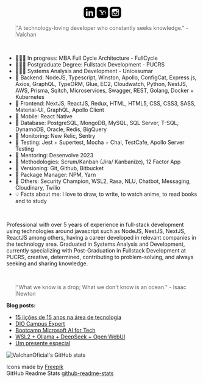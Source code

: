 <p align="center">
<a href="https://www.linkedin.com/in/ValchanOficial"><img src="https://raw.githubusercontent.com/ValchanOficial/ValchanOficial/main/social/linkedin.png" width="30"></img></a>
<a href="mailto:valeria_padilha@yahoo.com.br?Subject=Contato&body=Ola%20Valchan"><img src="https://raw.githubusercontent.com/ValchanOficial/ValchanOficial/main/social/yahoo.png" width="30"></img></a>
<a href="https://www.instagram.com/ValchanOficial"><img src="https://raw.githubusercontent.com/ValchanOficial/ValchanOficial/main/social/instagram.png" width="30"></img></a>
</p>

<blockquote style="padding: 0;">
<p>"A technology-loving developer who constantly seeks knowledge." - Valchan</p>
</blockquote>

<br>

- 👩🏻‍🎓 In progress: MBA Full Cycle Architecture - FullCycle
- 👩🏻‍🎓 Postgraduate Degree: Fullstack Development - PUCRS
- 👩🏻‍🎓 Systems Analysis and Development - Unicesumar
- 💾 Backend: NodeJS, Typescript, Winston, Apollo, ConfigCat, Express.js, Axios, GraphQL, TypeORM, Glue, EC2, Cloudwatch, Python, NestJS, AWS, Prisma, Sqitch, Microservices, Swagger, REST, Golang, Docker + Kubernetes
- 💾 Frontend: NextJS, ReactJS, Redux, HTML, HTML5, CSS, CSS3, SASS, Material-UI, GraphQL, Apollo Client
- 💾 Mobile: React Native
- 💾 Database: PostgreSQL, MongoDB, MySQL, SQL Server, T-SQL, DynamoDB, Oracle, Redis, BigQuery
- 💾 Monitoring: New Relic, Sentry
- 💾 Testing: Jest + Supertest, Mocha + Chai, TestCafe, Apollo Server Testing
- 💾 Mentoring: Desenvolve 2023
- 💾 Methodologies: Scrum/Kanban (Jira/ Kanbanize), 12 Factor App
- 💾 Versioning: Git, Github, Bitbucket
- 💾 Package Manager: NPM, Yarn
- 💾 Others: Security Champion, WSL2, Rasa, NLU, Chatbot, Messaging, Cloudinary, Twilio
- 💡 Facts about me: I love to draw, to write, to watch anime, to read books and to study

<br>

Professional with over 5 years of experience in full-stack development using technologies around javascript such as NodeJS, NestJS, NextJS, ReactJS among others, having a career developed in relevant companies in the technology area. Graduated in Systems Analysis and Development, currently specializing with Post-Graduation in Fullstack Development at PUCRS, creative, determined, contributing to problem-solving, and always seeking and sharing knowledge.

<br>
<blockquote style="padding: 0;">
<p>"What we know is a drop; What we don't know is an ocean." - Isaac Newton</p>
</blockquote>

<b>Blog posts:</b>

<!-- BLOG-POST-LIST:START -->
- [15 lições de 15 anos na área de tecnologia](https://valchan.com.br/15-lessons-from-15-years-in-tech/)
- [DIO Campus Expert](https://valchan.com.br/embaixadora-dio-campus-expert/)
- [Bootcamp Microsoft AI for Tech](https://valchan.com.br/openai-services-microsoft-dio/)
- [WSL2 + Ollama + DeepSeek + Open WebUI](https://valchan.com.br/wsl2-ollama-deepseek-openwebui/)
- [Um presente especial](https://valchan.com.br/leadership-book/)
<!-- BLOG-POST-LIST:END -->
  
![ValchanOficial's GitHub stats](https://github-readme-stats.vercel.app/api/top-langs?username=ValchanOficial)

Icons made by <a href="https://www.flaticon.com/authors/freepik" title="Freepik">Freepik</a><br>
GitHub Readme Stats <a href="https://github.com/anuraghazra/github-readme-stats">github-readme-stats</a>
